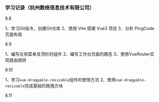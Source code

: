 ### 学习记录（杭州数络信息技术有限公司）

8.8	

1、学习Git指令，创建Git仓库
2、使用 Vite 搭建 Vue3 项目
3、分析 PingCode 页面布局

8.9

1、编写左侧菜单及顶栏的组件
2、编写工作台页面的静态
3、使用VueRouter实现路由跳转

8.10

1、学习`vue-draggable-resizable`组件的使用方法
2、使用`vue-draggable-resizable`完成基础的拖拽方块

8.11

